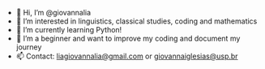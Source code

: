 - 👋  Hi, I’m @giovannalia
- 👀  I’m interested in linguistics, classical studies, coding and mathematics 
- 🌱  I’m currently learning Python!
- 💞️  I’m a beginner and want to improve my coding and document my journey 
- 📫  Contact: liagiovannalia@gmail.com or giovannaiglesias@usp.br

<!---
giovannalia/giovannalia is a ✨ special ✨ repository because its `README.md` (this file) appears on your GitHub profile.
You can click the Preview link to take a look at your changes.
--->
